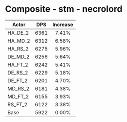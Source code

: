 # Composite - stm - necrolord
| Actor | DPS | Increase |
|---|:---:|:---:|
|HA_DE_2|6361|7.41%|
|HA_MD_2|6312|6.58%|
|HA_RS_2|6275|5.96%|
|DE_MD_2|6256|5.64%|
|HA_FT_2|6242|5.41%|
|DE_RS_2|6229|5.18%|
|DE_FT_2|6201|4.70%|
|MD_RS_2|6181|4.38%|
|MD_FT_2|6155|3.93%|
|RS_FT_2|6122|3.38%|
|Base|5922|0.00%|
